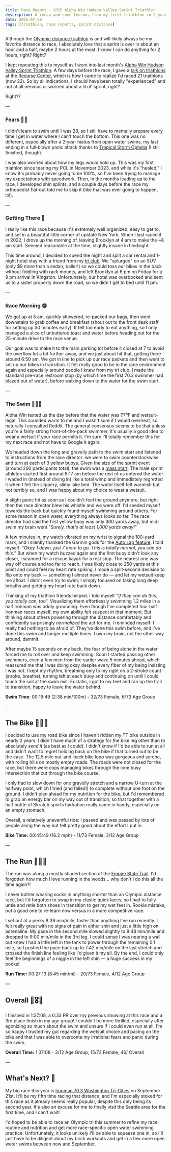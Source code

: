```yaml
---
title: Race Report - 2025 Alpha Win Hudson Valley Sprint Triathlon
description: A recap and some lessons from my first triathlon in 2 years.
date: 2025-07-30
tags: [triathlon, race reports, sprint distance]
---
```


Although the [Olympic distance triathlon](https://supertri.com/latest/triathlon-distances/) is and will likely always be my favorite distance to race, I absolutely love that a sprint is over in about an hour and a half, maybe 2 hours at the most. I know I can do anything for 2 hours, right? Right?

I kept repeating this to myself as I went into last month's [Alpha Win Hudson Valley Sprint Triathlon](https://alpha.win/event/hudson-valley-ny/). A few days before the race, I gave a [talk on triathlons](https://missfunmi.com/talks/2025-06-25-triathlon/) at the [Recurse Center](https://www.recurse.com/scout/click?t=c7bc9ba4cb3e6725e05e413f16f8c5a3), which is how I came to realize I'd raced 21 triathlons (now 22). So by all indications, I should have been totally "experienced" and not at all nervous or worried about a lil ol' sprint, right?

Right??

—

### Fears 😵‍💫

I didn't learn to swim until I was 28, so I still have to mentally prepare every time I get in water where I can't touch the bottom. This one was no different, especially after a 2‑year hiatus from open water swims, my last ending in a full‑blown panic attack thanks to [Tropical Storm Ophelia](https://longisland.news12.com/tracking-ophelia-tropical-storm-pummels-south-shore-with-rough-rip-currents) (I still finished, though).

I was also worried about how my legs would hold up. This was my first triathlon since tearing my PCL in November 2023, and while it's "healed," I know it's probably never going to be 100%, so I've been trying to manage my expectations with speedwork. Then, in the months leading up to the race, I developed shin splints, and a couple days before the race my orthopedist flat‑out told me to skip it (like that was ever going to happen, lol).

—

### Getting There 🚗

 I really like this race because it's extremely well organized, easy to get to, and set in a beautiful little corner of upstate New York. When I last raced it in 2022, I drove up the morning of, leaving Brooklyn at 4 am to make the ~8 am start. Seemed reasonable at the time, slightly insane in hindsight.

 This time around, I decided to spend the night and split a car rental and 1-night hotel stay with a friend from my [tri club](https://brooklyntri.org/). We "splurged" on an SUV (only $9 more than a sedan, baller!) so we could toss our bikes in the back without fiddling with rack mounts, and left Brooklyn at 6 pm on Friday for a 9 pm arrival in Kingston. Unfortunately, our hotel was overbooked and sent us to a sister property down the road, so we didn't get to bed until 11 pm.

—

### Race Morning 🌞

We got up at 5 am, quickly showered, re-packed our bags, then went downstairs to grab coffee and breakfast (shout out to the front desk staff for setting up 30 minutes early). It felt too early to eat anything, so I only managed a slice of unbuttered toast and water before heading out for the 25-minute drive to the race venue.

Our goal was to make it to the main parking lot before it closed at 7 to avoid the overflow lot a bit further away, and we just about hit that, getting there around 6:50 am. We got in line to pick up our race packets and then went to set up our bikes in transition. It felt really good to be in the race environment again and especially around people I knew from my tri club. I made the standard pre-race restroom stop (by which time the first 70.3 swimmer had blazed out of water), before walking down to the water for the swim start.

—

### The Swim 🏊🏾‍♀️

Alpha Win texted us the day before that the water was 77ºF and wetsuit-legal. This sounded warm to me and I wasn't sure if I would overheat, so naturally I consulted Reddit. The general consensus seems to be that unless you're a fairly strong front-of-the-pack swimmer, it's usually a good idea to wear a wetsuit if your race permits it. I'm sure I'll totally remember this for my next race and not have to Google it again.

We headed down the long and gravelly path to the swim start and listened to instructions from the race director: we were to swim counterclockwise and turn at each of 3 yellow buoys. Given the size of the sprint event (around 200 participants total), the swim was a [mass start](https://www.swimdojo.com/blog/2018/8/1/open-water-starts#:~:text=mass%20start). The male sprint athletes started first around 8:17 am before the rest of us entered the water. I waded in (instead of diving in) like a total wimp and immediately regretted it when I felt the slippery, slimy lake bed. The water itself felt warmish but not terribly so, and I was happy about my choice to wear a wetsuit.

A slight panic hit as soon as I couldn't feel the ground anymore, but right then the race director blew his whistle and we were off. I'd seeded myself towards the back but quickly found myself swimming around others. For some reason in open water, everything always looks so far. The race director had said the first yellow buoy was only 300 yards away, but mid-swim my brain went "*Surely, that's at least 1,000 yards away!*"

A few minutes in, my watch vibrated on my wrist to signal the 100-yard mark, and I silently thanked the Garmin gods for the [Auto Lap feature](https://www8.garmin.com/manuals/webhelp/GUID-9D99A9D4-467A-4F1A-A0EA-023184FEA3DD/EN-US/GUID-5E34E41D-D8CB-496E-839D-BC1F0CBFCC48.html). I told myself: "*Okay 1 down, just 7 more to go. This is totally normal, you can do this.*" But when my watch buzzed again and the first buoy didn't look any closer, I scanned for a rescue kayak for a rest stop. The nearest one was way off course and too far to reach. I was likely close to 250 yards at this point and could feel my heart rate spiking. I made a split-second decision to flip onto my back — something I almost never do — and let my wetsuit keep me afloat. I didn't even try to swim; I simply focused on taking long deep breaths and getting my heart rate back down.

Thinking of my triathlon friends helped. I told myself "*If they can do this, you totally can, too*". Visualizing them effortlessly swimming 1.2 miles in a half Ironman was oddly grounding. Even though I've completed four half Ironman races myself, my own ability felt suspect in that moment. But thinking about others powering through the distance comfortably and confidently surprisingly *normalized* the act for me. I reminded myself: I really had nothing to be afraid of. They've done this swim before, and I've done this swim and longer multiple times. I own my brain, not the other way around, dammit.

After maybe 15 seconds on my back, the fear of being alone in the water forced me to roll over and keep swimming. Soon I started passing other swimmers, even a few men from the earlier wave 5 minutes ahead, which reassured me that I was doing okay despite every fiber of my being insisting I was not. I kept my rhythm, breathing only to my right on a 2-stroke count (stroke, breathe), turning left at each buoy and continuing on until I could touch the soil at the swim exit. Ecstatic, I got to my feet and ran up the trail to transition, happy to leave the water behind.

**Swim Time**: 00:19:49 (2:38 min/100m) - 32/73 Female, 6/73 Age Group

—

## The Bike 🚴🏾‍♀️

I decided to use my road bike since I haven't ridden my TT bike outside in nearly 2 years. I didn't have much of a strategy for the bike leg other than to absolutely *send it* (as best as I could). I didn't know if I'd be able to run at all and didn't want to regret holding back on the bike if that turned out to be the case. The 12.5 mile out-and-back bike loop was gorgeous and serene, with rolling hills on mostly empty roads. The roads were not closed for the race, but there were cops managing bikes through the lone busy intersection that cut through the bike course.

I only had to slow down for one gravelly stretch and a narrow U-turn at the halfway point, which I tried (and failed!) to complete without one foot on the ground. I didn't plan ahead for my nutrition for the bike, but I'd remembered to grab an energy bar on my way out of transition, so that together with a half bottle of Skratch sports hydration really came in handy, especially on an empty stomach.

Overall, a relatively uneventful ride: I passed and was passed by lots of people along the way but felt pretty good about the effort I put in.

**Bike Time:** 00:45:49 (16.2 mph) - 11/73 Female, 3/12 Age Group

—

## The Run 🏃🏾‍♀️

The run was along a mostly shaded section of the [Empire State Trail](https://empiretrail.ny.gov/). I'd forgotten how much I love running in the woods... why don't I do this all the time again?!

I never bother wearing socks in anything shorter than an Olympic distance race, but I'd forgotten to swap in my elastic quick laces, so I had to fully untie and retie both shoes in transition to get my wet feet in. Rookie mistake, but a good one to re-learn now versus in a more competitive race.

I set out at a perky 8:39 min/mile, faster than anything I've run recently. I felt really great with no signs of pain in either shin and just a little high on adrenaline. My pace in the second mile slowed slightly to 8:48 min/mile and dropped to 9:00 min/mile in the 3rd leg. I could sense I was nearing a wall but knew I had a little left in the tank to power through the remaining 0.1 mile, so I pushed the pace back up to 7:42 min/mile on the last stretch and crossed the finish line feeling like I'd given it my all. By the end, I could only feel the beginnings of a niggle in the left shin — a huge success in my books!

**Run Time:** 00:27:13 (8:45 min/mi) - 20/73 Female, 4/12 Age Group

—

## Overall 🥳🎖️🥉

I finished in 1:37:08, a 6:33 PR over my previous showing at this race and a 3rd place finish in my age group! I couldn't be more thrilled, especially after agonizing so much about the swim and unsure if I could even run at all. I'm so happy I trusted my gut regarding the wetsuit choice and pacing on the bike and that I was able to overcome my irrational fears and panic during the swim.

**Overall Time:** 1:37:08 - 3/12 Age Group, 15/73 Female, 46/ Overall

—

## What's Next? 🤔

My big race this year is [Ironman 70.3 Washington Tri-Cities](https://www.ironman.com/races/im703-washington-tri-cities) on September 21st. It'll be my fifth time racing that distance, and I'm especially stoked for this race as it already seems really popular, despite this only being its second year. It's also an excuse for me to finally visit the Seattle area for the first time, and I can't wait!

I'd hoped to be able to race an Olympic tri this summer to refine my race routine and nutrition and get more race-specific open water swimming practice. Unfortunately, it looks unlikely I'll be able to squeeze one in, so I'll just have to be diligent about my brick workouts and get in a few more open water swims between now and September.
